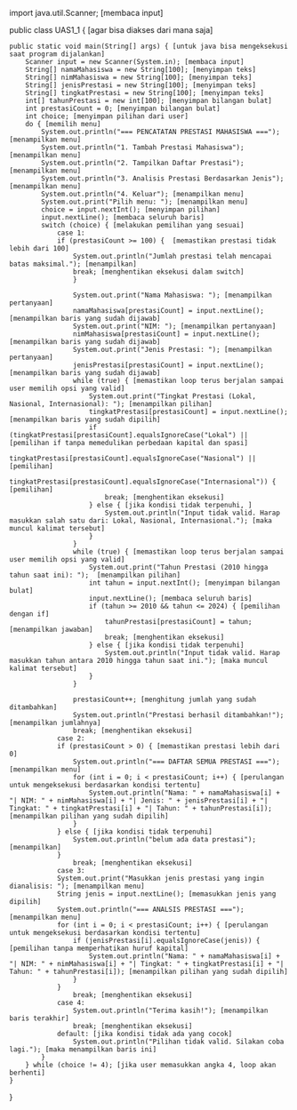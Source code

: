 import java.util.Scanner; [membaca input]

public class UAS1_1 { [agar bisa diakses dari mana saja]

    public static void main(String[] args) { [untuk java bisa mengeksekusi saat program dijalankan]
        Scanner input = new Scanner(System.in); [membaca input]
        String[] namaMahasiswa = new String[100]; [menyimpan teks]
        String[] nimMahasiswa = new String[100]; [menyimpan teks]
        String[] jenisPrestasi = new String[100]; [menyimpan teks]
        String[] tingkatPrestasi = new String[100]; [menyimpan teks]
        int[] tahunPrestasi = new int[100]; [menyimpan bilangan bulat]
        int prestasiCount = 0; [menyimpan bilangan bulat]
        int choice; [menyimpan pilihan dari user]
        do { [memilih menu]
            System.out.println("=== PENCATATAN PRESTASI MAHASISWA ==="); [menampilkan menu]
            System.out.println("1. Tambah Prestasi Mahasiswa"); [menampilkan menu]
            System.out.println("2. Tampilkan Daftar Prestasi"); [menampilkan menu]
            System.out.println("3. Analisis Prestasi Berdasarkan Jenis"); [menampilkan menu]
            System.out.println("4. Keluar"); [menampilkan menu]
            System.out.print("Pilih menu: "); [menampilkan menu]
            choice = input.nextInt(); [menyimpan pilihan]
            input.nextLine(); [membaca seluruh baris]
            switch (choice) { [melakukan pemilihan yang sesuai]
                case 1: 
                if (prestasiCount >= 100) {  [memastikan prestasi tidak lebih dari 100]
                    System.out.println("Jumlah prestasi telah mencapai batas maksimal."); [menampilkan]
                    break; [menghentikan eksekusi dalam switch]
                    } 

                    System.out.print("Nama Mahasiswa: "); [menampilkan pertanyaan]
                    namaMahasiswa[prestasiCount] = input.nextLine(); [menampilkan baris yang sudah dijawab] 
                    System.out.print("NIM: "); [menampilkan pertanyaan]
                    nimMahasiswa[prestasiCount] = input.nextLine(); [menampilkan baris yang sudah dijawab]
                    System.out.print("Jenis Prestasi: "); [menampilkan pertanyaan]
                    jenisPrestasi[prestasiCount] = input.nextLine(); [menampilkan baris yang sudah dijawab] 
                    while (true) { [memastikan loop terus berjalan sampai user memilih opsi yang valid]
                        System.out.print("Tingkat Prestasi (Lokal, Nasional, Internasional): "); [menampilkan pilihan] 
                        tingkatPrestasi[prestasiCount] = input.nextLine(); [menampilkan baris yang sudah dipilih]
                        if (tingkatPrestasi[prestasiCount].equalsIgnoreCase("Lokal") || [pemilihan if tanpa memedulikan perbedaan kapital dan spasi]
                        tingkatPrestasi[prestasiCount].equalsIgnoreCase("Nasional") || [pemilihan]
                        tingkatPrestasi[prestasiCount].equalsIgnoreCase("Internasional")) { [pemilihan]
                            break; [menghentikan eksekusi] 
                        } else { [jika kondisi tidak terpenuhi, ]
                            System.out.println("Input tidak valid. Harap masukkan salah satu dari: Lokal, Nasional, Internasional."); [maka muncul kalimat tersebut]
                        } 
                    }
                    while (true) { [memastikan loop terus berjalan sampai user memilih opsi yang valid]
                        System.out.print("Tahun Prestasi (2010 hingga tahun saat ini): ");  [menampilkan pilihan]
                        int tahun = input.nextInt(); [menyimpan bilangan bulat]
                        input.nextLine(); [membaca seluruh baris]
                        if (tahun >= 2010 && tahun <= 2024) { [pemilihan dengan if]
                            tahunPrestasi[prestasiCount] = tahun; [menampilkan jawaban]
                            break; [menghentikan eksekusi]
                        } else { [jika kondisi tidak terpenuhi]
                            System.out.println("Input tidak valid. Harap masukkan tahun antara 2010 hingga tahun saat ini."); [maka muncul kalimat tersebut]
                        } 
                    }

                    prestasiCount++; [menghitung jumlah yang sudah ditambahkan]
                    System.out.println("Prestasi berhasil ditambahkan!"); [menampilkan jumlahnya]
                    break; [menghentikan eksekusi]
                case 2: 
                if (prestasiCount > 0) { [memastikan prestasi lebih dari 0]
                    System.out.println("=== DAFTAR SEMUA PRESTASI ==="); [menampilkan menu]
                    for (int i = 0; i < prestasiCount; i++) { [perulangan untuk mengeksekusi berdasarkan kondisi tertentu]
                        System.out.println("Nama: " + namaMahasiswa[i] + "| NIM: " + nimMahasiswa[i] + "| Jenis: " + jenisPrestasi[i] + "| Tingkat: " + tingkatPrestasi[i] + "| Tahun: " + tahunPrestasi[i]); [menampilkan pilihan yang sudah dipilih]
                    }
                } else { [jika kondisi tidak terpenuhi]
                    System.out.println("belum ada data prestasi"); [menampilkan]
                }                  
                    break; [menghentikan eksekusi]
                case 3: 
                System.out.print("Masukkan jenis prestasi yang ingin dianalisis: "); [menampilkan menu]
                String jenis = input.nextLine(); [memasukkan jenis yang dipilih]
                System.out.println("=== ANALSIS PRESTASI ==="); [menampilkan menu]
                for (int i = 0; i < prestasiCount; i++) { [perulangan untuk mengeksekusi berdasarkan kondisi tertentu]
                    if (jenisPrestasi[i].equalsIgnoreCase(jenis)) { [pemilihan tanpa memperhatikan huruf kapital]
                        System.out.println("Nama: " + namaMahasiswa[i] + "| NIM: " + nimMahasiswa[i] + "| Tingkat: " + tingkatPrestasi[i] + "| Tahun: " + tahunPrestasi[i]); [menampilkan pilihan yang sudah dipilih]
                    } 
                }
                    break; [menghentikan eksekusi]
                case 4: 
                    System.out.println("Terima kasih!"); [menampilkan baris terakhir]
                    break; [menghentikan eksekusi]
                default: [jika kondisi tidak ada yang cocok]
                    System.out.println("Pilihan tidak valid. Silakan coba lagi."); [maka menampilkan baris ini]
            }
        } while (choice != 4); [jika user memasukkan angka 4, loop akan berhenti]
    }
}
           